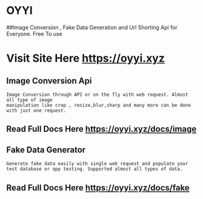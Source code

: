 # OYYI
##Image Conversion , Fake Data Generation and Url Shorting Api for Everyone. Free To use

# Visit Site Here https://oyyi.xyz


## Image Conversion Api
```
Image Conversion through API or on the fly with web request. Almost all type of image
manipulation like crop , resize,blur,sharp and many more can be done with just one request.
```
## Read Full Docs Here https://oyyi.xyz/docs/image



## Fake Data Generator
```
Generate fake data easily with single web request and populate your test database or app testing. Supported almost all types of data.
```
## Read Full Docs Here https://oyyi.xyz/docs/fake
